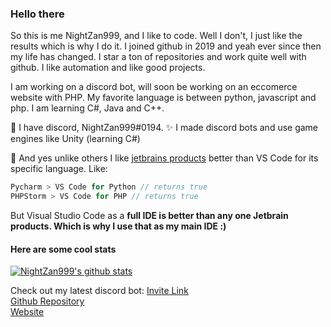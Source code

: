 ### Hello there
So this is me NightZan999, and I like to code. Well I don't, I just like the results which is why I do it. 
I joined github in 2019 and yeah ever since then my life has changed. I star a ton of repositories and work quite well with github.
I like automation and like good projects. 

I am working on a discord bot, will soon be working on an eccomerce website with PHP. My favorite language is between python, javascript and php. 
I am learning C#, Java and C++.

🎉 I have discord, NightZan999#0194. 
✨ I made discord bots and use game engines like Unity (learning C#)

🎫 And yes unlike others I like [jetbrains products](https://jetbrains.com) better than VS Code for its specific language.
Like: 
```js
Pycharm > VS Code for Python // returns true
PHPStorm > VS Code for PHP // returns true
```
But Visual Studio Code as a **full IDE is better than any one Jetbrain products. Which is why I use that as my main IDE :)**
#### Here are some cool stats
<a href="https://github.com/NightZan999">
  <img align="center" src="https://github-readme-stats.vercel.app/api?username=nightzan999&show_icons=true&count_private=true&include_all_commits=true&theme=radical" alt="NightZan999's github stats" />
</a>

Check out my latest discord bot:
[Invite Link](https://discord.com/oauth2/authorize?client_id=768695035092271124&scope=bot&permissions=21474836398) <br>
[Github Repository](https://github.com/TheImperialGod/TheImperialGod) <br>
[Website](https://theimperialgod.herokuapp.com) <br>

